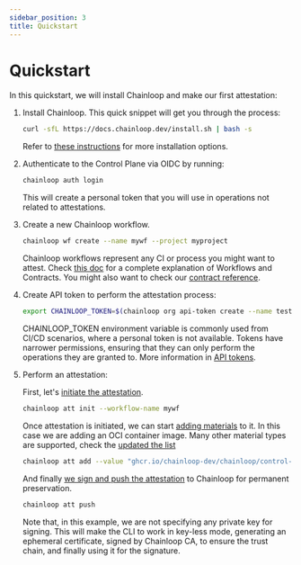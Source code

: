 ```yaml
---
sidebar_position: 3
title: Quickstart
---
```


# Quickstart

In this quickstart, we will install Chainloop and make our first attestation:

1. Install Chainloop. This quick snippet will get you through the process:
    ```bash
    curl -sfL https://docs.chainloop.dev/install.sh | bash -s
    ```
    Refer to [these instructions](/getting-started/installation) for more installation options.

2. Authenticate to the Control Plane via OIDC by running:
    ```bash
    chainloop auth login
    ```
    This will create a personal token that you will use in operations not related to attestations.

3. Create a new Chainloop workflow.
    ```bash
    chainloop wf create --name mywf --project myproject
    ```
    Chainloop workflows represent any CI or process you might want to attest.
    Check [this doc](/getting-started/workflow-definition)
    for a complete explanation of Workflows and Contracts.
    You might also want to check our [contract reference](/reference/operator/contract).

4. Create API token to perform the attestation process:
    ```bash
    export CHAINLOOP_TOKEN=$(chainloop org api-token create --name test-api-token -o json | jq -r ".[].jwt")
    ```
    CHAINLOOP_TOKEN environment variable is commonly used from CI/CD scenarios, where a personal token is not available.
    Tokens have narrower permissions, ensuring that they can only perform the operations they are granted to.
    More information in [API tokens](/reference/operator/api-tokens#api-tokens).

5. Perform an attestation:
    
    First, let's [initiate the attestation](/getting-started/attestation-crafting#initialization).
    ```bash
    chainloop att init --workflow-name mywf
    ```

    Once attestation is initiated, we can start [adding materials](/getting-started/attestation-crafting#adding-materials) to it. 
    In this case we are adding an OCI container image.
    Many other material types are supported, check the [updated the list](/reference/operator/contract#material-schema)
    ```bash
    chainloop att add --value "ghcr.io/chainloop-dev/chainloop/control-plane:latest"
    ```

    And finally [we sign and push the attestation](/getting-started/attestation-crafting#encode-sign-and-push-attestation) to Chainloop for permanent preservation.
    ```bash
    chainloop att push
    ```
    Note that, in this example, we are not specifying any private key for signing.
    This will make the CLI to work in key-less mode, generating an ephemeral certificate,
    signed by Chainloop CA, to ensure the trust chain, and finally using it for the signature.